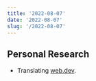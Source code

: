 ```yaml
---
title: '2022-08-07'
date: '2022-08-07'
slug: '/2022-08-07'
---
```


## Personal Research

- Translating [web.dev](https://web.dev).
